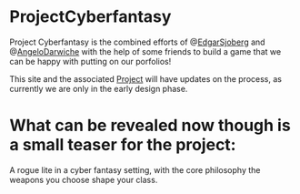 # ProjectCyberfantasy

Project Cyberfantasy is the combined efforts of @[EdgarSjoberg]([url](https://github.com/EdgarSjoberg)) and @[AngeloDarwiche]([url](https://github.com/AngeloDarwiche)) with the help of some friends to build a game that we can be happy with putting on our porfolios!

This site and the associated [Project]([url](https://github.com/users/EdgarSjoberg/projects/2)https://github.com/users/EdgarSjoberg/projects/2) will have updates on the process, as currently we are only in the early design phase.

# What can be revealed now though is a small teaser for the project:
A rogue lite in a cyber fantasy setting, with the core philosophy the weapons you choose shape your class.
